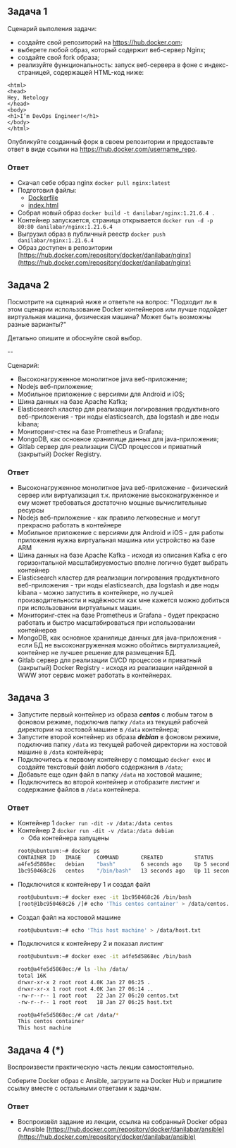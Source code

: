 ## Задача 1

Сценарий выполения задачи:

- создайте свой репозиторий на https://hub.docker.com;
- выберете любой образ, который содержит веб-сервер Nginx;
- создайте свой fork образа;
- реализуйте функциональность:
запуск веб-сервера в фоне с индекс-страницей, содержащей HTML-код ниже:
```
<html>
<head>
Hey, Netology
</head>
<body>
<h1>I’m DevOps Engineer!</h1>
</body>
</html>
```
Опубликуйте созданный форк в своем репозитории и предоставьте ответ в виде ссылки на https://hub.docker.com/username_repo.

### Ответ

- Скачал себе образ nginx `docker pull nginx:latest`
- Подготовил файлы:
  - [Dockerfile](https://github.com/danilabar/devops-netology-sysadm/blob/main/05-virt-03-docker/nginx/Dockerfile)
  - [index.html](https://github.com/danilabar/devops-netology-sysadm/blob/main/05-virt-03-docker/nginx/index.html)
- Собрал новый образ `docker build -t danilabar/nginx:1.21.6.4 .`
- Контейнер запускается, страница открывается `docker run -d -p 80:80 danilabar/nginx:1.21.6.4`
- Выгрузил образ в публичный реестр `docker push danilabar/nginx:1.21.6.4`
- Образ доступен в репозитории [https://hub.docker.com/repository/docker/danilabar/nginx](https://hub.docker.com/repository/docker/danilabar/nginx)

## Задача 2

Посмотрите на сценарий ниже и ответьте на вопрос:
"Подходит ли в этом сценарии использование Docker контейнеров или лучше подойдет виртуальная машина, физическая машина? Может быть возможны разные варианты?"

Детально опишите и обоснуйте свой выбор.

--

Сценарий:

- Высоконагруженное монолитное java веб-приложение;
- Nodejs веб-приложение;
- Мобильное приложение c версиями для Android и iOS;
- Шина данных на базе Apache Kafka;
- Elasticsearch кластер для реализации логирования продуктивного веб-приложения - три ноды elasticsearch, два logstash и две ноды kibana;
- Мониторинг-стек на базе Prometheus и Grafana;
- MongoDB, как основное хранилище данных для java-приложения;
- Gitlab сервер для реализации CI/CD процессов и приватный (закрытый) Docker Registry.

### Ответ

- Высоконагруженное монолитное java веб-приложение - физический сервер или виртуализация т.к. приложение высоконагруженное и ему может требоваться достаточно мощные вычислительные ресурсы
- Nodejs веб-приложение - как правило легковесные и могут прекрасно работать в контейнере
- Мобильное приложение c версиями для Android и iOS - для работы приложения нужна виртуальная машина или устройство на базе ARM
- Шина данных на базе Apache Kafka - исходя из описания Kafka с его горизонтальной масштабируемостью вполне логично будет выбрать контейнер
- Elasticsearch кластер для реализации логирования продуктивного веб-приложения - три ноды elasticsearch, два logstash и две ноды kibana - можно запустить в контейнере, но лучшей производительности и надёжности как мне кажется можно добиться при использовании виртуальных машин.
- Мониторинг-стек на базе Prometheus и Grafana - будет прекрасно работать и быстро масштабироваться при использовании контейнеров
- MongoDB, как основное хранилище данных для java-приложения - если БД не высоконагруженная можно обойтись виртуализацией, контейнер не лучшее решение для размещения БД.
- Gitlab сервер для реализации CI/CD процессов и приватный (закрытый) Docker Registry - исходя из реализации найденной в WWW этот сервис может работать в контейнерах.

## Задача 3

- Запустите первый контейнер из образа ***centos*** c любым тэгом в фоновом режиме, подключив папку ```/data``` из текущей рабочей директории на хостовой машине в ```/data``` контейнера;
- Запустите второй контейнер из образа ***debian*** в фоновом режиме, подключив папку ```/data``` из текущей рабочей директории на хостовой машине в ```/data``` контейнера;
- Подключитесь к первому контейнеру с помощью ```docker exec``` и создайте текстовый файл любого содержания в ```/data```;
- Добавьте еще один файл в папку ```/data``` на хостовой машине;
- Подключитесь во второй контейнер и отобразите листинг и содержание файлов в ```/data``` контейнера.

### Ответ

- Контейнер 1 `docker run -dit -v /data:/data centos`
- Контейнер 2 `docker run -dit -v /data:/data debian`
  - Оба контейнера запущены
  ```bash
  root@ubuntuvm:~# docker ps
  CONTAINER ID   IMAGE     COMMAND       CREATED          STATUS          PORTS     NAMES
  a4fe5d5868ec   debian    "bash"        6 seconds ago    Up 5 seconds              charming_hamilton
  1bc950468c26   centos    "/bin/bash"   13 seconds ago   Up 11 seconds             modest_snyder
  ```
- Подключился к контейнеру 1 и создал файл
  ```bash
  root@ubuntuvm:~# docker exec -it 1bc950468c26 /bin/bash
  [root@1bc950468c26 /]# echo 'This centos container' > /data/centos.txt
  ```
- Создал файл на хостовой машине
  ```bash
  root@ubuntuvm:~# echo 'This host machine' > /data/host.txt
  ```
- Подключился к контейнеру 2 и показал листинг
  ```bash
  root@ubuntuvm:~# docker exec -it a4fe5d5868ec /bin/bash
  
  root@a4fe5d5868ec:/# ls -lha /data/
  total 16K
  drwxr-xr-x 2 root root 4.0K Jan 27 06:25 .
  drwxr-xr-x 1 root root 4.0K Jan 27 06:14 ..
  -rw-r--r-- 1 root root   22 Jan 27 06:20 centos.txt
  -rw-r--r-- 1 root root   18 Jan 27 06:25 host.txt
  
  root@a4fe5d5868ec:/# cat /data/*
  This centos container
  This host machine
  ```

## Задача 4 (*)

Воспроизвести практическую часть лекции самостоятельно.

Соберите Docker образ с Ansible, загрузите на Docker Hub и пришлите ссылку вместе с остальными ответами к задачам.

### Ответ
- Воспроизвёл задание из лекции, ссылка на собранный Docker образ с Ansible [https://hub.docker.com/repository/docker/danilabar/ansible](https://hub.docker.com/repository/docker/danilabar/ansible)
